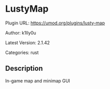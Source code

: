 # LustyMap

Plugin URL: https://umod.org/plugins/lusty-map

Author: k1lly0u

Latest Version: 2.1.42

Categories: rust

## Description

In-game map and minimap GUI
